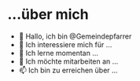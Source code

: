 # ...über mich
- 👋 Hallo, ich bin @Gemeindepfarrer
- 👀 Ich interessiere mich für ...
- 🌱 Ich lerne momentan ...
- 💞️ Ich möchte mitarbeiten an ...
- 📫 Ich bin zu erreichen über ...

<!---
Gemeindepfarrer/Gemeindepfarrer ist ein ✨ spezielles ✨ Repository, weil seine `README.md` (diese Datei) in Ihrem GitHub-Profil erscheint.
Sie können auf den Link "Vorschau" klicken, um sich Ihre Änderungen anzusehen.
--->
